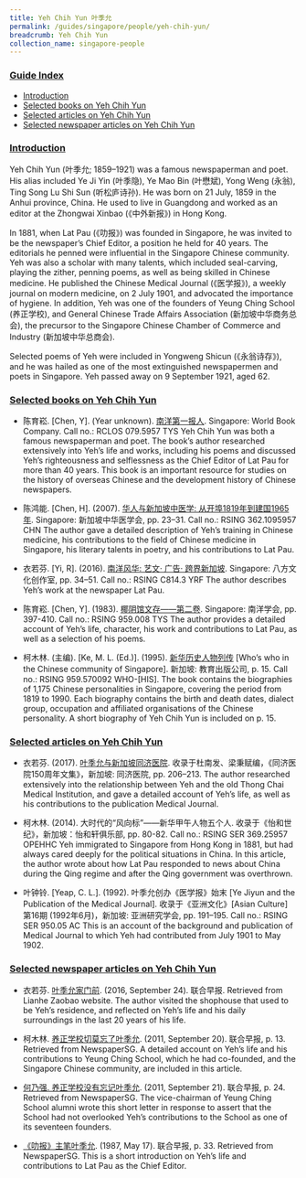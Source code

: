 ```yaml
---
title: Yeh Chih Yun 叶季允
permalink: /guides/singapore/people/yeh-chih-yun/
breadcrumb: Yeh Chih Yun
collection_name: singapore-people
---
```


### <u>Guide Index</u>

* [Introduction](#introduction)
* [Selected books on Yeh Chih Yun](#selected-books-on-yeh-chih-yun)
* [Selected articles on Yeh Chih Yun](#selected-articles-on-yeh-chih-yun)
* [Selected newspaper articles on Yeh Chih Yun](#selected-newspaper-articles-on-yeh-chih-yun)

### <u>Introduction</u>

Yeh Chih Yun (叶季允; 1859–1921) was a famous newspaperman and poet. His alias included Ye Ji Yin (叶季隐), Ye Mao Bin (叶懋斌), Yong Weng (永翁), Ting Song Lu Shi Sun (听松庐诗孙). He was born on 21 July, 1859 in the Anhui province, China. He used to live in Guangdong and worked as an editor at the Zhongwai Xinbao (《中外新报》) in Hong Kong.

In 1881, when Lat Pau (《叻报》) was founded in Singapore, he was invited to be the newspaper’s Chief Editor, a position he held for 40 years. The editorials he penned were influential in the Singapore Chinese community. Yeh was also a scholar with many talents, which included seal-carving, playing the zither, penning poems, as well as being skilled in Chinese medicine. He published the Chinese Medical Journal (《医学报》), a weekly journal on modern medicine, on 2 July 1901, and advocated the importance of hygiene. In addition, Yeh was one of the founders of Yeung Ching School (养正学校), and General Chinese Trade Affairs Association (新加坡中华商务总会), the precursor to the Singapore Chinese Chamber of Commerce and Industry (新加坡中华总商会).

Selected poems of Yeh were included in Yongweng Shicun (《永翁诗存》), and he was hailed as one of the most extinguished newspapermen and poets in Singapore. Yeh passed away on 9 September 1921, aged 62.

 

### <u>Selected books on Yeh Chih Yun</u>

* 陈育崧. [Chen, Y]. (Year unknown). [南洋第一报人](http://catalogue.nlb.gov.sg/cgi-bin/spydus.exe/FULL/EXPNOS/BIBENQ/3107011/1566786,7). Singapore: World Book Company.
Call no.: RCLOS 079.5957 TYS
Yeh Chih Yun was both a famous newspaperman and poet. The book’s author researched extensively into Yeh’s life and works, including his poems and discussed Yeh’s righteousness and selflessness as the Chief Editor of Lat Pau for more than 40 years. This book is an important resource for studies on the history of overseas Chinese and the development history of Chinese newspapers.


* 陈鸿能. [Chen, H]. (2007). [华人与新加坡中医学: 从开埠1819年到建国1965年](http://catalogue.nlb.gov.sg/cgi-bin/spydus.exe/FULL/EXPNOS/BIBENQ/339251/5643054,2). Singapore: 新加坡中华医学会, pp. 23–31.
Call no.: RSING 362.1095957 CHN
The author gave a detailed description of Yeh’s training in Chinese medicine, his contributions to the field of Chinese medicine in Singapore, his literary talents in poetry, and his contributions to Lat Pau.


* 衣若芬. [Yi, R]. (2016). [南洋风华: 艺文· 广告· 跨界新加坡](http://catalogue.nlb.gov.sg/cgi-bin/spydus.exe/FULL/EXPNOS/BIBENQ/340051/153933988,11). Singapore: 八方文化创作室, pp. 34–51.
Call no.: RSING C814.3 YRF
The author describes Yeh’s work at the newspaper Lat Pau.


* 陈育崧. [Chen, Y]. (1983). [椰阴馆文存——第二卷](http://catalogue.nlb.gov.sg/cgi-bin/spydus.exe/FULL/EXPNOS/BIBENQ/424115/5247456,2). Singapore: 南洋学会, pp. 397-410.
Call no.: RSING 959.008 TYS
The author provides a detailed account of Yeh’s life, character, his work and contributions to Lat Pau, as well as a selection of his poems.


* 柯木林. (主编). [Ke, M. L. (Ed.)]. (1995). [新华历史人物列传](http://eservice.nlb.gov.sg/item_holding_s.aspx?bid=84500628) [Who’s who in the Chinese community of Singapore]. 新加坡: 教育出版公司, p. 15.
Call no.: RSING 959.570092 WHO-\[HIS\].
The book contains the biographies of 1,175 Chinese personalities in Singapore, covering the period from 1819 to 1990. Each biography contains the birth and death dates, dialect group, occupation and affiliated organisations of the Chinese personality. A short biography of Yeh Chih Yun is included on p. 15.




### <u>Selected articles on Yeh Chih Yun</u>

* 衣若芬. (2017). [叶季允与新加坡同济医院](https://www.academia.edu/35193498/%E8%91%89%E5%AD%A3%E5%85%81%E8%88%87%E6%96%B0%E5%8A%A0%E5%9D%A1%E5%90%8C%E6%BF%9F%E9%86%AB%E9%99%A2_Ye_Jiyun_and_Singapore_Thong_Chai_Medical_Institution). 收录于杜南发、梁秉赋编，《同济医院150周年文集》，新加坡: 同济医院, pp. 206–213.
The author researched extensively into the relationship between Yeh and the old Thong Chai Medical Institution, and gave a detailed account of Yeh’s life, as well as his contributions to the publication Medical Journal.


* 柯木林. (2014). 大时代的“风向标”——新华甲午人物五个人. 收录于《怡和世纪》，新加坡：怡和轩俱乐部, pp. 80-82.
Call no.: RSING SER 369.25957 OPEHHC
Yeh immigrated to Singapore from Hong Kong in 1881, but had always cared deeply for the political situations in China. In this article, the author wrote about how Lat Pau responded to news about China during the Qing regime and after the Qing government was overthrown.


* 叶钟铃. [Yeap, C. L.]. (1992). 叶季允创办《医学报》始末 [Ye Jiyun and the Publication of the Medical Journal]. 收录于《亚洲文化》[Asian Culture] 第16期 (1992年6月)，新加坡: 亚洲研究学会, pp. 191–195.
Call no.: RSING SER 950.05 AC
This is an account of the background and publication of Medical Journal to which Yeh had contributed from July 1901 to May 1902.


### <u>Selected newspaper articles on Yeh Chih Yun</u>

* 衣若芬. [叶季允家门前](https://www.zaobao.com.sg/news/fukan/mini-columns/story20160924-670008). (2016, September 24). 联合早报. Retrieved from Lianhe Zaobao website.
The author visited the shophouse that used to be Yeh’s residence, and reflected on Yeh’s life and his daily surroundings in the last 20 years of his life.


* 柯木林. [养正学校切莫忘了叶季允](http://eresources.nlb.gov.sg/newspapers/Digitised/Article/lhzb20110920-1.2.21.2.2?ST=1&AT=advanced&K=%E5%8F%B6%E5%AD%A3%E5%85%81&KA=%E5%8F%B6%E5%AD%A3%E5%85%81&DF=&DT=&NPT=&L=Chinese&CTA=Article&QT=%E5%8F%B6,%E5%AD%A3,%E5%85%81&oref=article). (2011, September 20). 联合早报, p. 13. Retrieved from NewspaperSG.
A detailed account on Yeh’s life and his contributions to Yeung Ching School, which he had co-founded, and the Singapore Chinese community, are included in this article.


* [何乃强. 养正学校没有忘记叶季允](http://eresources.nlb.gov.sg/newspapers/Digitised/Article/lhzb20110921-2.2.30.2.4?ST=1&AT=advanced&K=%E5%8F%B6%E5%AD%A3%E5%85%81&KA=%E5%8F%B6%E5%AD%A3%E5%85%81&DF=&DT=&NPT=&L=Chinese&CTA=Article&QT=?,?,?&oref=article). (2011, September 21). 联合早报, p. 24. Retrieved from NewspaperSG.
The vice-chairman of Yeung Ching School alumni wrote this short letter in response to assert that the School had not overlooked Yeh’s contributions to the School as one of its seventeen founders.


* [《叻报》主笔叶季允](http://eresources.nlb.gov.sg/newspapers/Digitised/Article/lhzb19870517-1.2.51.1.3?ST=1&AT=advanced&K=%E5%8F%B6%E5%AD%A3%E5%85%81&KA=%E5%8F%B6%E5%AD%A3%E5%85%81&DF=&DT=&NPT=&L=Chinese&CTA=Article&QT=?,?,?&oref=article). (1987, May 17). 联合早报, p. 33. Retrieved from NewspaperSG.
This is a short introduction on Yeh’s life and contributions to Lat Pau as the Chief Editor.

